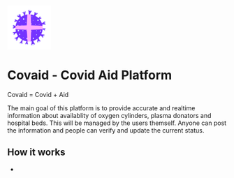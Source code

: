 <img src="/assets/logo.png" alt="Covaid Logo" style="width: 100px; height: 100px;">

# Covaid - Covid Aid Platform
Covaid = Covid + Aid

The main goal of this platform is to provide accurate and realtime information about availablity of oxygen cylinders, plasma donators and hospital beds.
This will be managed by the users themself. Anyone can post the information and people can verify and update the current status. 

## How it works
- 